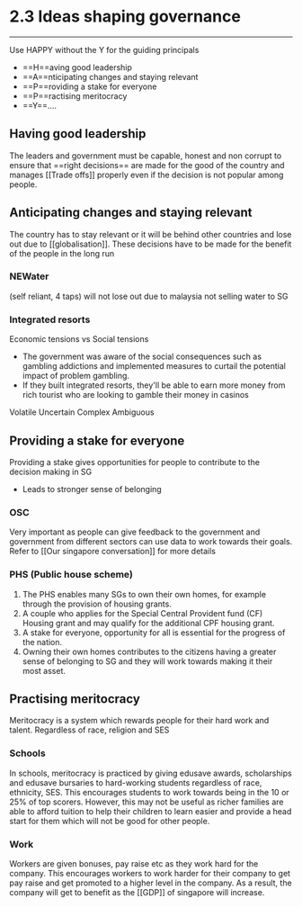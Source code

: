 # 2.3 Ideas shaping governance
---
Use HAPPY without the Y for the guiding principals

- ==H==aving good leadership
- ==A==nticipating changes and staying relevant
- ==P==roviding a stake for everyone
- ==P==ractising meritocracy
- ==Y==....

## Having good leadership
The leaders and government must be capable, honest and non corrupt to ensure that ==right decisions== are made for the good of the country and manages [[Trade offs]] properly even if the decision is not popular among people.

## Anticipating changes and staying relevant
The country has to stay relevant or it will be behind other countries and lose out due to [[globalisation]]. These decisions have to be made for the benefit of the people in the long run 
### NEWater 
(self reliant, 4 taps)
will not lose out due to malaysia not selling water to SG

### Integrated resorts
Economic tensions vs Social tensions

- The government was aware of the social consequences such as gambling addictions and implemented measures to curtail the potential impact of problem gambling.
- If they built integrated resorts, they'll be able to earn more money from rich tourist who are looking to gamble their money in casinos

Volatile
Uncertain
Complex
Ambiguous 

## Providing a stake for everyone
Providing a stake gives opportunities for people to contribute to the decision making in SG
- Leads to stronger sense of belonging
### OSC
Very important as people can give feedback to the government and government from different sectors can use data to work towards their goals.
Refer to [[Our singapore conversation]] for more details

### PHS (Public house scheme)
1.  The PHS enables many SGs to own their own homes, for example through the provision of housing grants. 
2.  A couple who applies for the Special Central Provident fund (CF) Housing grant and may qualify for the additional CPF housing grant. 
3.  A stake for everyone, opportunity for all is essential for the progress of the nation.
4.  Owning their own homes contributes to the citizens having a greater sense of belonging to SG and they will work towards making it their most asset.

## Practising meritocracy
Meritocracy is a system which rewards people for their hard work and talent. Regardless of race, religion and SES
### Schools
In schools, meritocracy is practiced by giving edusave awards, scholarships and edusave bursaries to hard-working students regardless of race, ethnicity, SES. This encourages students to work towards being in the 10 or 25% of top scorers.
However, this may not be useful as richer families are able to afford tuition to help their children to learn easier and provide a head start for them which will not be good for other people.

### Work
Workers are given bonuses, pay raise etc as they work hard for the company.
This encourages workers to work harder for their company to get pay raise and get promoted to a higher level in the company. As a result, the company will get to benefit as the [[GDP]] of singapore will increase.